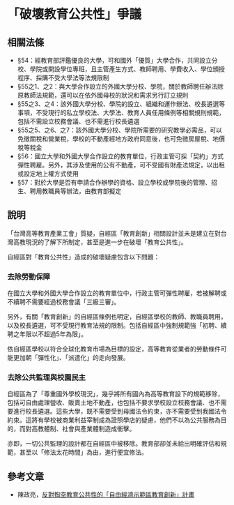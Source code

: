 # 「破壞教育公共性」爭議

## 相關法條

* §54：經教育部評鑑優良的大學，可和國外「優質」大學合作，共同設立分校、學院或開設學位專班，且主管產生方式、教師聘用、學費收入、學位頒授程序、採購不受大學法等法規限制
* §55之1、之2：與大學合作設立的外國大學分校、學院，關於教師聘任辦法除原教師法規範，還可以在依外國母校的狀況和需求另行訂立規則
* §55之3、之4：該外國大學分校、學院的設立、組織和運作辦法、校長遴選等事項，不受現行的私立學校法、大學法、教育人員任用條例等相關規則規範，包括不需設立校務會議、也不需進行校長遴選
* §55之5、之6、之7：該外國大學分校、學院所需要的研究教學必需品，可以免徵關稅和營業稅，學校的不動產經地方政府同意後，也可免徵房屋稅、地價稅等稅金
* §56：國立大學和外國大學合作設立的教育單位，行政主管可採「契約」方式彈性聘雇。另外，其涉及使用的公有不動產，可不受國有財產法規定，以出租或設定地上權方式使用
* §57：對於大學是否有申請合作辦學的資格、設立學校或學院後的管理、招生、聘用教職員等辦法，由教育部擬定

## 說明

「台灣高等教育產業工會」質疑，自經區「教育創新」相關設計並未是建立在對台灣高教現況的了解下所制定，甚至是進一步在破壞「教育公共性」。

自經區對「教育公共性」造成的破壞疑慮包含以下問題：

### 去除勞動保障

在國立大學和外國大學合作設立的教育單位中，行政主管可彈性聘雇，若被解聘或不續聘不需要經過校務會議「三級三審」。

另外，有關「教育創新」的自經區條例也明定，自經區學校的教師、教職員聘用，以及校長遴選，可不受現行教育法規的限制。包括自經區中強制規範強「初聘、續聘之年限以不超過5年為限」。

依自經區學校以符合全球化教育市場為目標的設定，高等教育從業者的勞動條件可能更加朝「彈性化」、「派遣化」的走向發展。

### 去除公共監理與校園民主

自經區為了「尊重國外學校現況」，幾乎將所有國內為高等教育設下的規範移除，包括可自由處理營收、販賣土地不動產，也包括不要求學校設立校務會議、也不需要進行校長遴選。這些大學，既不需要受到母國法令約束，亦不需要受到我國法令約束。這將有學校被商業利益宰制成為證照學店的疑慮，他們不以為公共服務為目的，而對高教體制、社會與產業體制造成衝擊。

亦即，一切公共監理的設計都在自經區中被移除。教育部卻並未給出明確評估和規範，甚至以「修法太花時間」為由，進行便宜修法。

## 參考文章

* 陳政亮，[反對掏空教育公共性的「自由經濟示範區教育創新」計畫](http://www.theunion.org.tw/news/334)